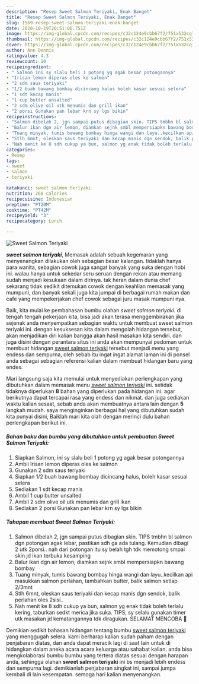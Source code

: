 ```yaml
---
description: "Resep Sweet Salmon Teriyaki, Enak Banget"
title: "Resep Sweet Salmon Teriyaki, Enak Banget"
slug: 1569-resep-sweet-salmon-teriyaki-enak-banget
date: 2020-10-19T20:51:00.751Z
image: https://img-global.cpcdn.com/recipes/c32c124e9cbb67f2/751x532cq70/sweet-salmon-teriyaki-foto-resep-utama.jpg
thumbnail: https://img-global.cpcdn.com/recipes/c32c124e9cbb67f2/751x532cq70/sweet-salmon-teriyaki-foto-resep-utama.jpg
cover: https://img-global.cpcdn.com/recipes/c32c124e9cbb67f2/751x532cq70/sweet-salmon-teriyaki-foto-resep-utama.jpg
author: Ann Dennis
ratingvalue: 4.3
reviewcount: 10
recipeingredient:
- " Salmon ini sy slalu beli 1 potong yg agak besar potongannya"
- "Irisan lemon diperas oles ke salmon"
- "2 sdm saus teriyaki"
- "1/2 buah bawang bombay dicincang halus boleh kasar sesuai selera"
- "1 sdt kecap manis"
- "1 cup butter unsalted"
- "2 sdm olive oil utk menumis dan grill ikan"
- "2 porsi Gunakan pan lebar krn sy lgs bikin"
recipeinstructions:
- "Salmon dibelah 2, jgn sampai putus dibagian skin. TIPS tmbhn bl salmon dgn potongan agak lebar, pastikan sdh ga ada tulang. Kemudian dibagi 2 utk 2porsi.. nah dari potongan itu sy belah tgh tdk memotong smpai skin jd ikan terbuka kesamping"
- "Balur ikan dgn air lemon, diamkan sejnk smbl mempersiapkn bawang bombay"
- "Tuang minyak, tumis bawang bombay hinga wangi dan layu..kecilkan api masukkan salmon perlahan, tambahkan butter, balik salmon setiap 2/3mnt"
- "Stlh 6mnt, oleskan saus teriyaki dan kecap manis dgn sendok, balik perlahan oles 2sisi.."
- "Nah menit ke 8 sdh cukup ya bun, salmon yg enak tidak boleh terlalu kering, taburkan sedkt merica jika suka. TIPS, sy selalu gunakan timer utk masakan jd kematangannya tdk diragukan. SELAMAT MENCOBA 🥰"
categories:
- Resep
tags:
- sweet
- salmon
- teriyaki

katakunci: sweet salmon teriyaki 
nutrition: 260 calories
recipecuisine: Indonesian
preptime: "PT20M"
cooktime: "PT42M"
recipeyield: "3"
recipecategory: Lunch

---
```



![Sweet Salmon Teriyaki](https://img-global.cpcdn.com/recipes/c32c124e9cbb67f2/751x532cq70/sweet-salmon-teriyaki-foto-resep-utama.jpg)

<b><i>sweet salmon teriyaki</i></b>, Memasak adalah sebuah kegemaran yang menyenangkan dilakukan oleh sebagian besar kalangan. tidaklah hanya para wanita, sebagian cowok juga sangat banyak yang suka dengan hobi ini. walau hanya untuk sekedar seru seruan dengan rekan atau memang sudah menjadi kesukaan dalam dirinya. tak heran dalam dunia chef sekarang tidak sedikit ditemukan cowok dengan keahlian memasak yang mumpuni, dan banyak sekali juga kita jumpai di berbagai rumah makan dan cafe yang mempekerjakan chef cowok sebagai juru masak mumpuni nya.

Baik, kita mulai ke pembahasan bumbu olahan <i>sweet salmon teriyaki</i>. di tengah tengah pekerjaan kita, bisa jadi akan terasa menggembirakan jika sejenak anda menyempatkan sebagian waktu untuk membuat sweet salmon teriyaki ini. dengan kesuksesan kita dalam mengolah hidangan tersebut, akan menjadikan diri kalian bangga akan hasil masakan kita sendiri. dan juga disini dengan perantara situs ini anda akan mempunyai pedoman untuk membuat hidangan <u>sweet salmon teriyaki</u> tersebut menjadi menu yang endess dan sempurna, oleh sebab itu ingat ingat alamat laman ini di ponsel anda sebagai sebagian referensi kalian dalam membuat hidangan baru yang endes.




Mari langsung saja kita memulai untuk menyediakan perlengkapan yang dibutuhkan dalam memasak menu <u><i>sweet salmon teriyaki</i></u> ini. setidak tidaknya diperlukan <b>8</b> bahan yang diperlukan pada hidangan ini. agar berikutnya dapat tercapai rasa yang endess dan nikmat. dan juga sediakan waktu kalian sesaat, sebab anda akan membuatnya antara lain dengan <b>5</b> langkah mudah. saya menginginkan berbagai hal yang dibutuhkan sudah kita punyai disini, Baiklah mari kita olah dengan merinci dulu bahan perlengkapan berikut ini.

<!--inarticleads1-->

##### Bahan baku dan bumbu yang dibutuhkan untuk pembuatan Sweet Salmon Teriyaki:

1. Siapkan  Salmon, ini sy slalu beli 1 potong yg agak besar potongannya
1. Ambil Irisan lemon diperas oles ke salmon
1. Gunakan 2 sdm saus teriyaki
1. Siapkan 1/2 buah bawang bombay dicincang halus, boleh kasar sesuai selera
1. Sediakan 1 sdt kecap manis
1. Ambil 1 cup butter unsalted
1. Ambil 2 sdm olive oil utk menumis dan grill ikan
1. Sediakan 2 porsi Gunakan pan lebar krn sy lgs bikin




<!--inarticleads2-->

##### Tahapan membuat Sweet Salmon Teriyaki:

1. Salmon dibelah 2, jgn sampai putus dibagian skin. TIPS tmbhn bl salmon dgn potongan agak lebar, pastikan sdh ga ada tulang. Kemudian dibagi 2 utk 2porsi.. nah dari potongan itu sy belah tgh tdk memotong smpai skin jd ikan terbuka kesamping
1. Balur ikan dgn air lemon, diamkan sejnk smbl mempersiapkn bawang bombay
1. Tuang minyak, tumis bawang bombay hinga wangi dan layu..kecilkan api masukkan salmon perlahan, tambahkan butter, balik salmon setiap 2/3mnt
1. Stlh 6mnt, oleskan saus teriyaki dan kecap manis dgn sendok, balik perlahan oles 2sisi..
1. Nah menit ke 8 sdh cukup ya bun, salmon yg enak tidak boleh terlalu kering, taburkan sedkt merica jika suka. TIPS, sy selalu gunakan timer utk masakan jd kematangannya tdk diragukan. SELAMAT MENCOBA 🥰




Demikian sedikit bahasan hidangan tentang bumbu <u>sweet salmon teriyaki</u> yang menggugah selera. kami berharap kalian sudah paham dengan penjabaran diatas, dan anda dapat meracik lagi di saat lain untuk di hidangkan dalam aneka acara acara keluarga atau sahabat kalian. anda bisa mengkolaborasi bumbu bumbu yang tertera diatas sesuai dengan harapan anda, sehingga olahan <b>sweet salmon teriyaki</b> ini bs menjadi lebih endess dan sempurna lagi. demikianlah penjabaran singkat ini, sampai jumpa kembali di lain kesempatan. semoga hari kalian menyenangkan.
